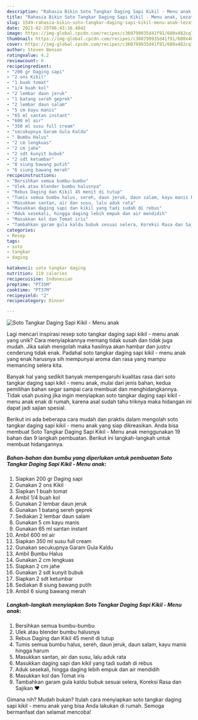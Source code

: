 ```yaml
---
description: "Rahasia Bikin Soto Tangkar Daging Sapi Kikil - Menu anak, Lezat"
title: "Rahasia Bikin Soto Tangkar Daging Sapi Kikil - Menu anak, Lezat"
slug: 1549-rahasia-bikin-soto-tangkar-daging-sapi-kikil-menu-anak-lezat
date: 2021-02-25T06:43:16.404Z
image: https://img-global.cpcdn.com/recipes/c360799935d41f91/680x482cq70/soto-tangkar-daging-sapi-kikil-menu-anak-foto-resep-utama.jpg
thumbnail: https://img-global.cpcdn.com/recipes/c360799935d41f91/680x482cq70/soto-tangkar-daging-sapi-kikil-menu-anak-foto-resep-utama.jpg
cover: https://img-global.cpcdn.com/recipes/c360799935d41f91/680x482cq70/soto-tangkar-daging-sapi-kikil-menu-anak-foto-resep-utama.jpg
author: Steven Benson
ratingvalue: 4.2
reviewcount: 6
recipeingredient:
- "200 gr Daging sapi"
- "2 ons Kikil"
- "1 buah tomat"
- "1/4 buah kol"
- "2 lembar daun jeruk"
- "1 batang sereh geprek"
- "2 lembar daun salam"
- "5 cm kayu manis"
- "65 ml santan instant"
- "600 ml air"
- "350 ml susu full cream"
- "secukupnya Garam Gula Kaldu"
- " Bumbu Halus"
- "2 cm lengkuas"
- "2 cm jahe"
- "2 sdt kunyit bubuk"
- "2 sdt ketumbar"
- "8 siung bawang putih"
- "6 siung bawang merah"
recipeinstructions:
- "Bersihkan semua bumbu-bumbu"
- "Ulek atau blender bumbu halusnya"
- "Rebus Daging dan Kikil 45 menit di tutup"
- "Tumis semua bumbu halus, sereh, daun jeruk, daun salam, kayu manis hingga harum"
- "Masukkan santan, air dan susu, lalu aduk rata"
- "Masukkan daging sapi dan kikil yang tadi sudah di rebus"
- "Aduk sesekali, hingga daging lebih empuk dan air mendidih"
- "Masukkan kol dan Tomat iris"
- "Tambahkan garam gula kaldu bubuk sesuai selera, Koreksi Rasa dan Sajikan ❤️"
categories:
- Resep
tags:
- soto
- tangkar
- daging

katakunci: soto tangkar daging 
nutrition: 119 calories
recipecuisine: Indonesian
preptime: "PT35M"
cooktime: "PT37M"
recipeyield: "2"
recipecategory: Dinner

---
```



![Soto Tangkar Daging Sapi Kikil - Menu anak](https://img-global.cpcdn.com/recipes/c360799935d41f91/680x482cq70/soto-tangkar-daging-sapi-kikil-menu-anak-foto-resep-utama.jpg)

Lagi mencari inspirasi resep soto tangkar daging sapi kikil - menu anak yang unik? Cara menyiapkannya memang tidak susah dan tidak juga mudah. Jika salah mengolah maka hasilnya akan hambar dan justru cenderung tidak enak. Padahal soto tangkar daging sapi kikil - menu anak yang enak harusnya sih mempunyai aroma dan rasa yang mampu memancing selera kita.



Banyak hal yang sedikit banyak mempengaruhi kualitas rasa dari soto tangkar daging sapi kikil - menu anak, mulai dari jenis bahan, kedua pemilihan bahan segar sampai cara membuat dan menghidangkannya. Tidak usah pusing jika ingin menyiapkan soto tangkar daging sapi kikil - menu anak enak di rumah, karena asal sudah tahu triknya maka hidangan ini dapat jadi sajian spesial.


Berikut ini ada beberapa cara mudah dan praktis dalam mengolah soto tangkar daging sapi kikil - menu anak yang siap dikreasikan. Anda bisa membuat Soto Tangkar Daging Sapi Kikil - Menu anak menggunakan 19 bahan dan 9 langkah pembuatan. Berikut ini langkah-langkah untuk membuat hidangannya.

<!--inarticleads1-->

##### Bahan-bahan dan bumbu yang diperlukan untuk pembuatan Soto Tangkar Daging Sapi Kikil - Menu anak:

1. Siapkan 200 gr Daging sapi
1. Gunakan 2 ons Kikil
1. Siapkan 1 buah tomat
1. Ambil 1/4 buah kol
1. Gunakan 2 lembar daun jeruk
1. Gunakan 1 batang sereh geprek
1. Sediakan 2 lembar daun salam
1. Gunakan 5 cm kayu manis
1. Gunakan 65 ml santan instant
1. Ambil 600 ml air
1. Siapkan 350 ml susu full cream
1. Gunakan secukupnya Garam Gula Kaldu
1. Ambil  Bumbu Halus
1. Gunakan 2 cm lengkuas
1. Siapkan 2 cm jahe
1. Gunakan 2 sdt kunyit bubuk
1. Siapkan 2 sdt ketumbar
1. Sediakan 8 siung bawang putih
1. Ambil 6 siung bawang merah




<!--inarticleads2-->

##### Langkah-langkah menyiapkan Soto Tangkar Daging Sapi Kikil - Menu anak:

1. Bersihkan semua bumbu-bumbu
1. Ulek atau blender bumbu halusnya
1. Rebus Daging dan Kikil 45 menit di tutup
1. Tumis semua bumbu halus, sereh, daun jeruk, daun salam, kayu manis hingga harum
1. Masukkan santan, air dan susu, lalu aduk rata
1. Masukkan daging sapi dan kikil yang tadi sudah di rebus
1. Aduk sesekali, hingga daging lebih empuk dan air mendidih
1. Masukkan kol dan Tomat iris
1. Tambahkan garam gula kaldu bubuk sesuai selera, Koreksi Rasa dan Sajikan ❤️




Gimana nih? Mudah bukan? Itulah cara menyiapkan soto tangkar daging sapi kikil - menu anak yang bisa Anda lakukan di rumah. Semoga bermanfaat dan selamat mencoba!
